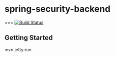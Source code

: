 # spring-security-backend
===
[![Build Status](https://travis-ci.org/easonlin404/spring-security-backend.svg?branch=master)](https://travis-ci.org/easonlin404/spring-security-backend)


Getting Started
---
mvn jetty:run